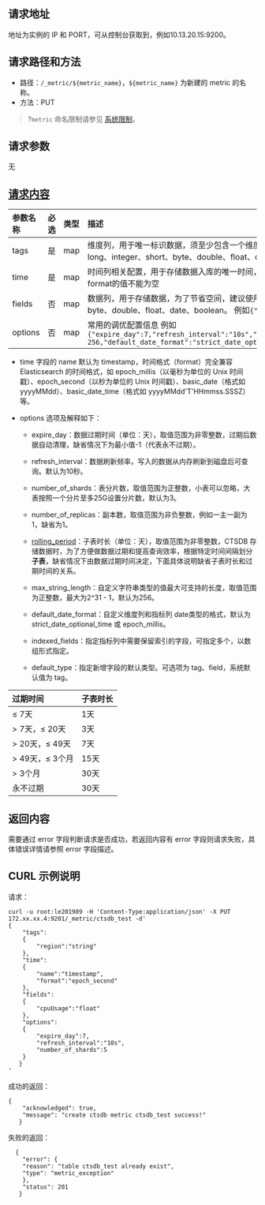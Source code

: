 ## 请求地址
地址为实例的 IP 和 PORT，可从控制台获取到，例如10.13.20.15:9200。

## 请求路径和方法
- 路径：`/_metric/${metric_name}`，`${metric_name}` 为新建的 metric 的名称。
- 方法：PUT

>?`metric` 命名限制请参见 [系统限制](https://cloud.tencent.com/document/product/652/70937#xtxz)。

## 请求参数
无

## [请求内容](id:qqnr)

| 参数名称 | 必选 | 类型 | 描述                                                         |
| :------- | :--- | :--- | :----------------------------------------------------------- |
| tags     | 是   | map  | 维度列，用于唯一标识数据，须至少包含一个维度，支持的数据类型：text（带有分词、全文索引的字符串）、string（不分词的字符串）、long、integer、short、byte、double、float、date、boolean。 格式如`{"region": "string","set": "long","host": "string"}` |
| time     | 是   | map  | 时间列相关配置，用于存储数据入库的唯一时间，例如`{"name": "timestamp", "format": "epoch_second"}`，填写时，需填写完整，name和format的值不能为空 |
| fields   | 否   | map  | 数据列，用于存储数据，为了节省空间，建议使用最适合实际业务使用的类型，支持的数据类型：string（字符串）、long、integer、short、byte、double、float、date、boolean。 例如`{"cpu_usage":"float"}` |
| options  | 否   | map  | 常用的调优配置信息 例如`{"expire_day":7,"refresh_interval":"10s","number_of_shards":5,"number_of_replicas":1,"rolling_period":1,"max_string_length": 256,"default_date_format":"strict_date_optional_time","indexed_fields":["host"]}` |

- time 字段的 name 默认为 timestamp，时间格式（format）完全兼容 Elasticsearch 的时间格式，如 epoch_millis（以毫秒为单位的 Unix 时间戳）、epoch_second（以秒为单位的 Unix 时间戳）、basic_date（格式如 yyyyMMdd）、basic_date_time（格式如 yyyyMMdd'T'HHmmss.SSSZ）等。

- options 选项及解释如下：
  - expire_day：数据过期时间（单位：天），取值范围为非零整数，过期后数据自动清理，缺省情况下为最小值-1（代表永不过期）。

  - refresh_interval：数据刷新频率，写入的数据从内存刷新到磁盘后可查询。默认为10秒。

  - number_of_shards：表分片数，取值范围为正整数，小表可以忽略，大表按照一个分片至多25G设置分片数，默认为3。

  - number_of_replicas：副本数，取值范围为非负整数，例如一主一副为1，缺省为1。

  - [rolling_period](id:rolling)：子表时长（单位：天），取值范围为非零整数，CTSDB 存储数据时，为了方便做数据过期和提高查询效率，根据特定时间间隔划分**子表**，缺省情况下由数据过期时间决定，下面具体说明缺省子表时长和过期时间的关系。

  - max_string_length：自定义字符串类型的值最大可支持的长度，取值范围为正整数，最大为2^31 - 1，默认为256。

  - default_date_format：自定义维度列和指标列 date类型的格式，默认为 strict_date_optional_time 或 epoch_millis。

  - indexed_fields：指定指标列中需要保留索引的字段，可指定多个，以数组形式指定。

  - default_type：指定新增字段的默认类型。可选项为 tag、field，系统默认值为 tag。


| 过期时间        | 子表时长 |
| :-------------- | :------- |
| ≤ 7天           | 1天      |
| > 7天，≤ 20天   | 3天      |
| > 20天，≤ 49天  | 7天      |
| > 49天，≤ 3个月 | 15天     |
| > 3个月         | 30天     |
| 永不过期        | 30天     |

## 返回内容
需要通过 error 字段判断请求是否成功，若返回内容有 error 字段则请求失败，具体错误详情请参照 error 字段描述。

## CURL 示例说明
请求：
```
curl -u root:le201909 -H 'Content-Type:application/json' -X PUT 172.xx.xx.4:9201/_metric/ctsdb_test -d'
{
    "tags":
    {
        "region":"string"
    },
    "time":
    {
        "name":"timestamp",
        "format":"epoch_second"
    },
    "fields":
    {
        "cpuUsage":"float"
    },
    "options":
    {
        "expire_day":7,
        "refresh_interval":"10s",
        "number_of_shards":5
    }
   }
'
```

成功的返回：
```
{
    "acknowledged": true,
    "message": "create ctsdb metric ctsdb_test success!"
   }
```

失败的返回：
```
  {
    "error": {
    "reason": "table ctsdb_test already exist",
    "type": "metric_exception"
    },
    "status": 201
   }
```
